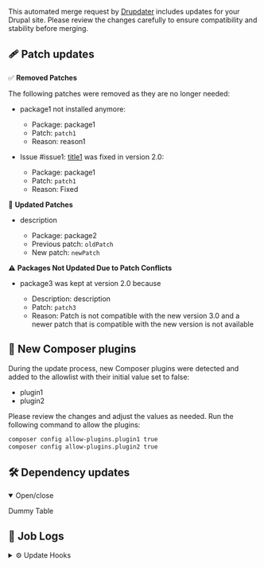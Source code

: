 This automated merge request by [Drupdater](https://github.com/drupdater/drupdater) includes updates for your Drupal site. Please review the changes carefully to ensure compatibility and stability before merging.

## 🩹 Patch updates

✅ **Removed Patches**

The following patches were removed as they are no longer needed:

- package1 not installed anymore:

  - Package: package1
  - Patch: `patch1`
  - Reason: reason1

- Issue #issue1: [title1](link1) was fixed in version 2.0:

  - Package: package1
  - Patch: `patch1`
  - Reason: Fixed

🔄 **Updated Patches**

- description

  - Package: package2
  - Previous patch: `oldPatch`
  - New patch: `newPatch`

⚠️ **Packages Not Updated Due to Patch Conflicts**

- package3 was kept at version 2.0 because

  - Description: description
  - Patch: `patch3`
  - Reason: Patch is not compatible with the new version 3.0 and a newer patch that is compatible with the new version is not available

## 🔌 New Composer plugins

During the update process, new Composer plugins were detected and added to the allowlist with their initial value set to false:

- plugin1
- plugin2

Please review the changes and adjust the values as needed. Run the following command to allow the plugins:

```bash
composer config allow-plugins.plugin1 true
composer config allow-plugins.plugin2 true
```

## 🛠️ Dependency updates

<details open>
<summary>Open/close</summary>

Dummy Table

</details>

## 📄 Job Logs

<details>
<summary>⚙️ Update Hooks</summary>

| Hook | Description |
| ---- | ----------- |
| hook | description |

</details>

